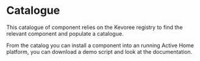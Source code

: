 # Catalogue

This catalogue of component relies on the Kevoree registry to find the relevant component and populate a catalogue.

From the catalog you can install a component into an running Active Home platform, you can download a demo script
and look at the documentation.
